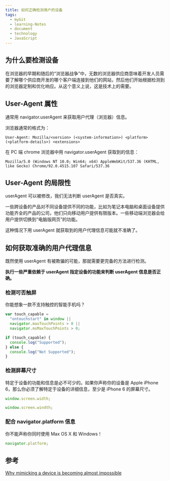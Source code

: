 ```yaml
---
title: 如何正确检测用户的设备
tags:
  - myGit
  - learning-Notes
  - document
  - technology
  - JavaScript
---
```


## 为什么要检测设备

在浏览器的早期和随后的“浏览器战争”中，无数的浏览器供应商意味着开发人员需要了解哪个供应商开发的哪个客户端连接到他们的网站，然后他们开始根据检测到的浏览器定制和优化响应。从这个意义上说，这是技术上的需要。

## User-Agent 属性

通常用 navigator.userAgent 来获取用户代理（浏览器）信息。

浏览器通常的格式为：

`User-Agent: Mozilla/<version> (<system-information>) <platform> (<platform-details>) <extensions>`

在 PC 端 chrome 浏览器中用 navigator.userAgent 获取到的信息：

`Mozilla/5.0 (Windows NT 10.0; Win64; x64) AppleWebKit/537.36 (KHTML, like Gecko) Chrome/92.0.4515.107 Safari/537.36`

## User-Agent 的局限性

userAgent 可以被修改，我们无法判断 userAgent 是否真实。

一些跨设备的产品对不同设备提供不同的功能，比如为笔记本电脑和桌面设备提供功能齐全的产品的公司，他们只向移动用户提供有限版本。一些移动端浏览器会给用户提供切换到“电脑版网页”的功能。

这种情况下用 userAgent 就获取到的用户代理信息可能就不准确了。

## 如何获取准确的用户代理信息

既然使用 userAgent 有被欺骗的可能，那就需要更完备的方法进行检测。

**执行一些严重依赖于 userAgent 指定设备的功能来判断 userAgent 信息是否正确。**

### 检测可否触屏

你能想象一款不支持触控的智能手机吗？

```js
var touch_capable =
  "ontouchstart" in window ||
  navigator.maxTouchPoints > 0 ||
  navigator.msMaxTouchPoints > 0;

if (touch_capable) {
  console.log("Supported");
} else {
  console.log("Not Supported");
}
```

### 检测屏幕尺寸

特定于设备的功能和信息是必不可少的。如果你声称你的设备是 Apple iPhone 6，那么你必须了解特定于设备的详细信息，至少是 iPhone 6 的屏幕尺寸。

```js
window.screen.width;

window.screen.windth;
```

### 配合 navigator.platform 信息

你不能声称你同时使用 Max OS X 和 Windows！

```js
navigator.platform;
```

## 参考

[Why mimicking a device is becoming almost impossible](https://multilogin.com/why-mimicking-a-device-is-almost-impossible/)
